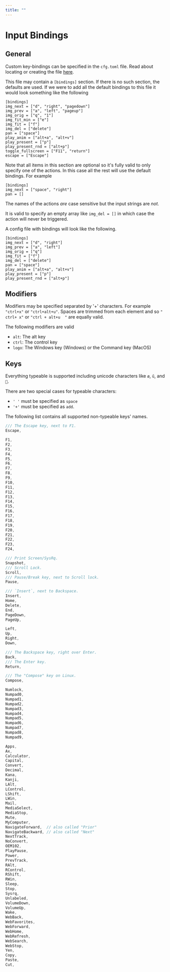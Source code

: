 ```yaml
---
title: ""
---
```


# Input Bindings

## General

Custom key-bindings can be specified in the `cfg.toml` file. Read about locating or creating the file [here](configuration.html).

This file may contain a `[bindings]` section. If there is no such section, the defaults are used. If we were to add all the default bindings to this file it would look something like the following

```
[bindings]
img_next = ["d", "right", "pagedown"]
img_prev = ["a", "left", "pageup"]
img_orig = ["q", "1"]
img_fit_min = ["e"]
img_fit = ["f"]
img_del = ["delete"]
pan = ["space"]
play_anim = ["alt+a", "alt+v"]
play_present = ["p"]
play_present_rnd = ["alt+p"]
toggle_fullscreen = ["F11", "return"]
escape = ["Escape"]
```

Note that all items in this section are optional so it's fully valid to only specify one of the actions. In this case all the rest will use the default bindings. For example

```
[bindings]
img_next = ["space", "right"]
pan = []
```

The names of the actions _are_ case sensitive but the input strings are _not_.

It is valid to specify an empty array like `img_del = []` in which case the action will never be triggered.

A config file with bindings will look like the following.

```
[bindings]
img_next = ["d", "right"]
img_prev = ["a", "left"]
img_orig = ["q"]
img_fit = ["f"]
img_del = ["delete"]
pan = ["space"]
play_anim = ["alt+a", "alt+v"]
play_present = ["p"]
play_present_rnd = ["alt+p"]
```

## Modifiers

Modifiers may be specified separated by '+' characters. For example `"ctrl+x"` or `"ctrl+alt+u"`. Spaces are trimmed from each element and so
`" ctrl+ x"` or `"ctrl + alt+u  "` are equally valid.

The following modifiers are valid

- `alt`: The alt key
- `ctrl`: The control key
- `logo`: The Windows key (Windows) or the Command key (MacOS)

## Keys

Everything typeable is supported including unicode characters like `ø`, `ű`, and `💜`.

There are two special cases for typeable characters:
- `' '` must be specified as `space`
- `'+'` must be specified as `add`.

The following list contains all supported non-typeable keys' names.

```c
/// The Escape key, next to F1.
Escape,

F1,
F2,
F3,
F4,
F5,
F6,
F7,
F8,
F9,
F10,
F11,
F12,
F13,
F14,
F15,
F16,
F17,
F18,
F19,
F20,
F21,
F22,
F23,
F24,

/// Print Screen/SysRq.
Snapshot,
/// Scroll Lock.
Scroll,
/// Pause/Break key, next to Scroll lock.
Pause,

/// `Insert`, next to Backspace.
Insert,
Home,
Delete,
End,
PageDown,
PageUp,

Left,
Up,
Right,
Down,

/// The Backspace key, right over Enter.
Back,
/// The Enter key.
Return,

/// The "Compose" key on Linux.
Compose,

Numlock,
Numpad0,
Numpad1,
Numpad2,
Numpad3,
Numpad4,
Numpad5,
Numpad6,
Numpad7,
Numpad8,
Numpad9,

Apps,
Ax,
Calculator,
Capital,
Convert,
Decimal,
Kana,
Kanji,
LAlt,
LControl,
LShift,
LWin,
Mail,
MediaSelect,
MediaStop,
Mute,
MyComputer,
NavigateForward,  // also called "Prior"
NavigateBackward, // also called "Next"
NextTrack,
NoConvert,
OEM102,
PlayPause,
Power,
PrevTrack,
RAlt,
RControl,
RShift,
RWin,
Sleep,
Stop,
Sysrq,
Unlabeled,
VolumeDown,
VolumeUp,
Wake,
WebBack,
WebFavorites,
WebForward,
WebHome,
WebRefresh,
WebSearch,
WebStop,
Yen,
Copy,
Paste,
Cut,
```

